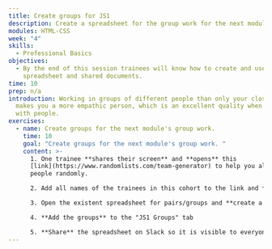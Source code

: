 ```yaml
---
title: Create groups for JS1
description: Create a spreadsheet for the group work for the next module
modules: HTML-CSS
week: "4"
skills:
  - Professional Basics
objectives:
  - By the end of this session trainees will know how to create and use a
    spreadsheet and shared documents.
time: 10
prep: n﻿/a
introduction: Working in groups of different people than only your close peers
  makes you a more empathic person, which is an excellent quality when dealing
  with people.
exercises:
  - name: Create groups for the next module's group work.
    time: 10
    goal: "Create groups for the next module's group work. "
    content: >-
      1. One trainee **shares their screen** and **opens** this
      [link](https://www.randomlists.com/team-generator) to help you allocate
      people randomly.

      2. A﻿dd all names of the trainees in this cohort to the link and **generate the groups.**

      3. Open the existent spreadsheet for pairs/groups and **create a new tab** called "JS1 Groups". Walk everyone through this process, so you all can learn how it is done next time.

      4. **Add the groups** to the "JS1 Groups" tab

      5. **Share** the spreadsheet on Slack so it is visible to everyone.
---
```


